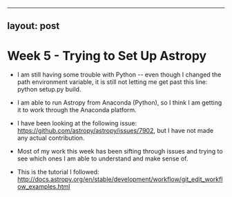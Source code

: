 
---
layout: post
---
# Week 5 - Trying to Set Up Astropy

- I am still having some trouble with Python -- even though I changed the path environment variable, it is still not letting me get
past this line: python setup.py build. 

- I am able to run Astropy from Anaconda (Python), so I think I am getting it to work through the Anaconda platform. 

- I have been looking at the following issue: https://github.com/astropy/astropy/issues/7902, but I have not made any actual contribution.
- Most of my work this week has been sifting through issues and trying to see which ones I am able to understand and make sense of. 

- This is the tutorial I followed: http://docs.astropy.org/en/stable/development/workflow/git_edit_workflow_examples.html
